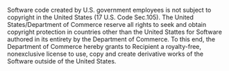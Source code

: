 Software code created by U.S. government employees is not subject to 
copyright in the United States (17 U.S. Code Sec.105). The United 
States/Department of Commerce reserve all rights to seek and obtain 
copyright protection in countries other than the United Stattes for 
Software authored in its entirety by the Department of Commerce. To 
this end, the Department of Commerce hereby grants to Recipient a 
royalty-free, nonexclusive license to use, copy and create derivative 
works of the Software outside of the United States.
